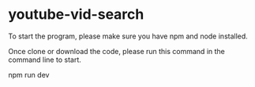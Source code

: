 # youtube-vid-search

To start the program, please make sure you have npm and node installed. 

Once clone or download the code, please run this command in the command line to start.

npm run dev 
